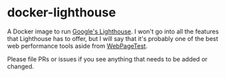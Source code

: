 # docker-lighthouse

A Docker image to run [Google's
Lighthouse](https://developers.google.com/web/tools/lighthouse/). I won't go
into all the features that Lighthouse has to offer, but I will say that it's
probably one of the best web performance tools aside from
[WebPageTest](https://www.webpagetest.org/). 

Please file PRs or issues if you see anything that needs to be added or changed.

